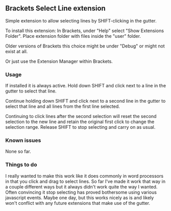 ## Brackets Select Line extension

Simple extension to allow selecting lines by SHIFT-clicking in the gutter.

To install this extension:
In Brackets, under "Help" select "Show Extensions Folder". Place extension folder with files inside the "user" folder.

Older versions of Brackets this choice might be under "Debug" or might not exist at all.

Or just use the Extension Manager within Brackets.


### Usage

If installed it is always active.
Hold down SHIFT and click next to a line in the gutter to select that line.

Continue holding down SHIFT and click next to a second line in the gutter to select that line and all lines from the first line selected.

Continuing to click lines after the second selection will reset the second selection to the new line and retain the original first click to change the selection range.
Release SHIFT to stop selecting and carry on as usual.

### Known issues

None so far.

### Things to do

I really wanted to make this work like it does commonly in word processors in that you click and drag to select lines. So far I've made it work that way in a couple different ways but it always didn't work quite the way I wanted. Often convincing it stop selecting has proved bothersome using various javascript events. Maybe one day, but this works nicely as is and likely won't conflict with any future extensions that make use of the gutter.